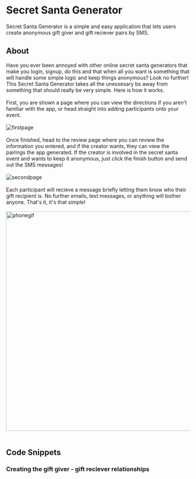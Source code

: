 # Secret Santa Generator
Secret Santa Generator is a simple and easy application that lets users create anonymous gift giver and gift reciever pairs by SMS.

## About
Have you ever been annoyed with other online secret santa generators that make you login, signup, do this and that when all you want is something that will handle some simple logic and keep things anonymous? Look no further! This Secret Santa Generator takes all the unessesary bs away from something that should really be very simple. Here is how it works.
<br></br>
First, you are shown a page where you can view the directions if you aren't familiar with the app, or head straight into adding participants onto your event.
<br></br>
<img align='center' src='./firstpage.gif' alt='firstpage' />
<br></br>
Once finished, head to the review page where you can review the information you entered, and if the creator wants, they can view the pairings the app generated. If the creator is involved in the secret santa event and wants to keep it anonymous, just click the finish button and send out the SMS messages!
<br></br>
<img align='center' src='./second-page.gif' alt='secondpage' />
<br></br>
Each participant will recieve a message briefly letting them know who their gift recipient is. No further emails, text messages, or anything will bother anyone. That's it, it's that simple!
<br></br>
<img align='center' height="600px" src='./phonegif.gif' alt='phonegif' />
<br></br>

## Code Snippets
### Creating the gift giver - gift reciever relationships
